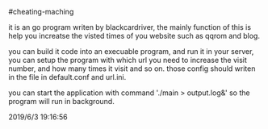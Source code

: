 #cheating-maching

it is an go program writen by blackcardriver, the mainly function of this is help you increatse the visted times of you website such as qqrom and blog.

you can build it code into an  execuable program, and run it in your server, you can 
setup the program with which url you need to increase the visit number, and how 
many times it visit and so on. those config should writen in the file in default.conf and
url.ini.

you can start the application with command './main > output.log&' so the program will run in background.

2019/6/3 19:16:56 